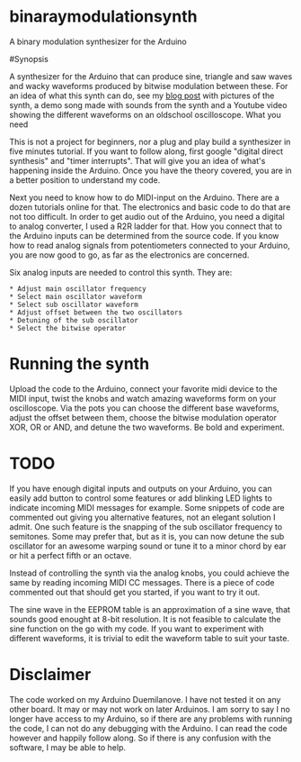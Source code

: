# binaraymodulationsynth
A binary modulation synthesizer for the Arduino

#Synopsis

A synthesizer for the Arduino that can produce sine, triangle and saw waves and wacky waveforms produced by bitwise modulation between these. For an idea of what this synth can do, see my [blog post](http://wstryder.org/synth.html) with pictures of the synth, a demo song made with sounds from the synth and a Youtube video showing the different waveforms on an oldschool oscilloscope.
What you need

This is not a project for beginners, nor a plug and play build a synthesizer in five minutes tutorial. If you want to follow along, first google "digital direct synthesis" and "timer interrupts". That will give you an idea of what's happening inside the Arduino. Once you have the theory covered, you are in a better position to understand my code.

Next you need to know how to do MIDI-input on the Arduino. There are a dozen tutorials online for that. The electronics and basic code to do that are not too difficult. In order to get audio out of the Arduino, you need a digital to analog converter, I used a R2R ladder for that. How you connect that to the Arduino inputs can be determined from the source code. If you know how to read analog signals from potentiometers connected to your Arduino, you are now good to go, as far as the electronics are concerned.

Six analog inputs are needed to control this synth. They are:

    * Adjust main oscillator frequency
    * Select main oscillator waveform
    * Select sub oscillator waveform
    * Adjust offset between the two oscillators
    * Detuning of the sub oscillator
    * Select the bitwise operator

# Running the synth

Upload the code to the Arduino, connect your favorite midi device to the MIDI input, twist the knobs and watch amazing waveforms form on your oscilloscope. Via the pots you can choose the different base waveforms, adjust the offset between them, choose the bitwise modulation operator XOR, OR or AND, and detune the two waveforms. Be bold and experiment.

# TODO

If you have enough digital inputs and outputs on your Arduino, you can easily add button to control some features or add blinking LED lights to indicate incoming MIDI messages for example. Some snippets of code are commented out giving you alternative features, not an elegant solution I admit. One such feature is the snapping of the sub oscillator frequency to semitones. Some may prefer that, but as it is, you can now detune the sub oscillator for an awesome warping sound or tune it to a minor chord by ear or hit a perfect fifth or an octave.

Instead of controlling the synth via the analog knobs, you could achieve the same by reading incoming MIDI CC messages. There is a piece of code commented out that should get you started, if you want to try it out.

The sine wave in the EEPROM table is an approximation of a sine wave, that sounds good enought at 8-bit resolution. It is not feasible to calculate the sine function on the go with my code. If you want to experiment with different waveforms, it is trivial to edit the waveform table to suit your taste.

# Disclaimer

The code worked on my Arduino Duemilanove. I have not tested it on any other board. It may or may not work on later Arduinos. I am sorry to say I no longer have access to my Arduino, so if there are any problems with running the code, I can not do any debugging with the Arduino. I can read the code however and happily follow along. So if there is any confusion with the software, I may be able to help.
